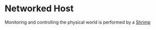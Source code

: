 Networked Host
==============

Monitoring and controlling the physical world is performed by a [Shrimp](./shrimp.html)

